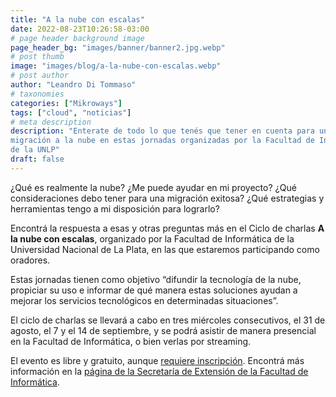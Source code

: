 ```yaml
---
title: "A la nube con escalas"
date: 2022-08-23T10:26:58-03:00
# page header background image
page_header_bg: "images/banner/banner2.jpg.webp"
# post thumb
image: "images/blog/a-la-nube-con-escalas.webp"
# post author
author: "Leandro Di Tommaso"
# taxonomies
categories: ["Mikroways"]
tags: ["cloud", "noticias"]
# meta description
description: "Enterate de todo lo que tenés que tener en cuenta para una exitosa
migración a la nube en estas jornadas organizadas por la Facultad de Informática
de la UNLP"
draft: false
---
```


¿Qué es realmente la nube? ¿Me puede ayudar en mi proyecto? ¿Qué consideraciones
debo tener para una migración exitosa? ¿Qué estrategias y herramientas tengo a
mi disposición para lograrlo?

Encontrá la respuesta a esas y otras preguntas más en el Ciclo de charlas **A la
nube con escalas**, organizado por la Facultad de Informática de la Universidad
Nacional de La Plata, en las que estaremos participando como oradores.

Estas jornadas tienen como objetivo “difundir la tecnología de la nube,
propiciar su uso e informar de qué manera estas soluciones ayudan a mejorar los
servicios tecnológicos en determinadas situaciones”.

El ciclo de charlas se llevará a cabo en tres miércoles consecutivos, el 31 de
agosto, el 7 y el 14 de septiembre, y se podrá asistir de manera presencial en
la Facultad de Informática, o bien verlas por streaming.

El evento es libre y gratuito, aunque [requiere inscripción](https://www.eventbrite.com/e/ciclo-de-charlas-a-la-nube-con-escalas-tickets-400647967857). Encontrá más información en la [página de la Secretaría de
Extensión de la Facultad de
Informática](https://www.extension.info.unlp.edu.ar/ciclo-de-charlas-a-la-nube-con-escalas-destinado-a-la-difusion-de-la-tecnologia-de-la-nube/).
